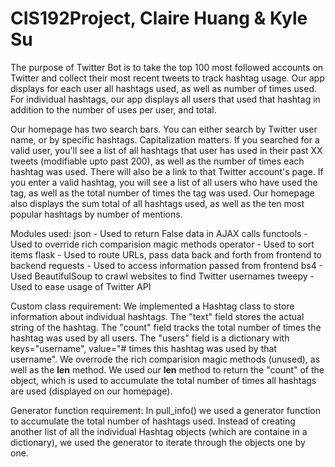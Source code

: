 # CIS192Project, Claire Huang & Kyle Su
The purpose of Twitter Bot is to take the top 100 most followed accounts on Twitter
and collect their most recent tweets to track hashtag usage. Our app displays for each user
all hashtags used, as well as number of times used. For individual hashtags, our app displays
all users that used that hashtag in addition to the number of uses per user, and total.

Our homepage has two search bars. You can either search by Twitter user name, or by specific
hashtags. Capitalization matters. If you searched for a valid user, you'll see a list of all
hashtags that user has used in their past XX tweets (modifiable upto past 200), as well as
the number of times each hashtag was used. There will also be a link to that Twitter account's
page. If you enter a valid hashtag, you will see a list of all users who have used the tag,
as well as the total number of times the tag was used. Our homepage also displays the sum total
of all hashtags used, as well as the ten most popular hashtags by number of mentions.

Modules used:
    json - Used to return False data in AJAX calls
    functools - Used to override rich comparision magic methods
    operator - Used to sort items
    flask - Used to route URLs, pass data back and forth from frontend to backend
    requests - Used to access information passed from frontend
    bs4 - Used BeautifulSoup to crawl websites to find Twitter usernames
    tweepy - Used to ease usage of Twitter API

Custom class requirement:
    We implemented a Hashtag class to store information about individual hashtags. The "text"
field stores the actual string of the hashtag. The "count" field tracks the total number of times
the hashtag was used by all users. The "users" field is a dictionary with keys="username",
value="# times this hashtag was used by that username".
    We overrode the rich comparision magic methods (unused), as well as the __len__ method. We
used our __len__ method to return the "count" of the object, which is used to accumulate the
total number of times all hashtags are used (displayed on our homepage).

Generator function requirement:
    In pull_info() we used a generator function to accumulate the total number of hashtags used.
Instead of creating another list of all the individual Hashtag objects (which are containe in a
dictionary), we used the generator to iterate through the objects one by one.

